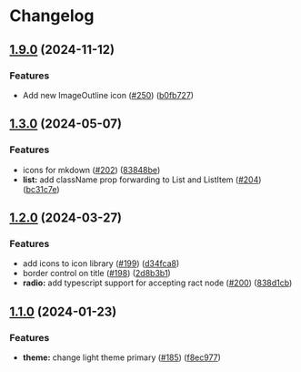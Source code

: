 # Changelog

## [1.9.0](https://github.com/Arize-ai/ui-components/compare/v1.8.9...v1.9.0) (2024-11-12)


### Features

* Add new ImageOutline icon ([#250](https://github.com/Arize-ai/ui-components/issues/250)) ([b0fb727](https://github.com/Arize-ai/ui-components/commit/b0fb7279a1d7a3d8671973e33aada9515609eb65))

## [1.3.0](https://github.com/Arize-ai/ui-components/compare/v1.2.0...v1.3.0) (2024-05-07)


### Features

* icons for mkdown ([#202](https://github.com/Arize-ai/ui-components/issues/202)) ([83848be](https://github.com/Arize-ai/ui-components/commit/83848be180b0a342c8cb905800da4bbd5d46ed69))
* **list:** add className prop forwarding to List and ListItem ([#204](https://github.com/Arize-ai/ui-components/issues/204)) ([bc31c7e](https://github.com/Arize-ai/ui-components/commit/bc31c7ec9204518cca5d3df7843516264d5701ce))

## [1.2.0](https://github.com/Arize-ai/ui-components/compare/v1.1.7...v1.2.0) (2024-03-27)


### Features

* add icons to icon library ([#199](https://github.com/Arize-ai/ui-components/issues/199)) ([d34fca8](https://github.com/Arize-ai/ui-components/commit/d34fca8bc4af5253841765726a5558c94c17495e))
* border control on title ([#198](https://github.com/Arize-ai/ui-components/issues/198)) ([2d8b3b1](https://github.com/Arize-ai/ui-components/commit/2d8b3b16dd1be90b9f4f7ae1e21b7efbf9b75e76))
* **radio:** add typescript support for accepting ract node ([#200](https://github.com/Arize-ai/ui-components/issues/200)) ([838d1cb](https://github.com/Arize-ai/ui-components/commit/838d1cb6f6bbd1604a27b2a02137f558f1a994c5))

## [1.1.0](https://github.com/Arize-ai/ui-components/compare/v1.0.8...v1.1.0) (2024-01-23)


### Features

* **theme:** change light theme primary ([#185](https://github.com/Arize-ai/ui-components/issues/185)) ([f8ec977](https://github.com/Arize-ai/ui-components/commit/f8ec977b510df07ac6d2d78ad98c7d9489b8f6a1))
